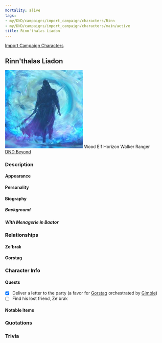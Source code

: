 ```yaml
---
mortality: alive
tags:
- my/DND/campaigns/import_campaign/characters/Rinn
- my/DND/campaigns/import_campaign/characters/main/active
title: Rinn'thalas Liadon
---
```


[Import Campaign Characters](/dnd/characters/)

## Rinn'thalas Liadon

![Pasted image 20211106142358.png](/images/dnd/pc-rinn.png)
Wood Elf Horizon Walker Ranger
[DND Beyond](https://www.dndbeyond.com/profile/VigilantPotato/characters/60836645)

### Description

#### Appearance

#### Personality

#### Biography

##### Background

##### With Menagerie in Baator

### Relationships

#### Ze'brak

#### Gorstag

### Character Info

#### Quests

- [x] Deliver a letter to the party (a favor for [Gorstag](/dnd/characters/gorstag/) orchestrated by [Gimble](/dnd/characters/gimble-the-diviner/))
- [ ] Find his lost friend, Ze'brak

#### Notable Items

### Quotations

### Trivia
